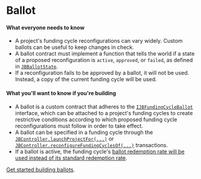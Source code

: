 # Ballot

#### What everyone needs to know

* A project's funding cycle reconfigurations can vary widely. Custom ballots can be useful to keep changes in check.
* A ballot contract must implement a function that tells the world if a state of a proposed reconfiguration is `active`, `approved`, or `failed`, as defined in [`JBBallotState`](/api/enums/jbballotstate.md).
* If a reconfiguration fails to be approved by a ballot, it will not be used. Instead, a copy of the current funding cycle will be used.

#### What you'll want to know if you're building

* A ballot is a custom contract that adheres to the [`IJBFundingCycleBallot`](/api/interfaces/ijbfundingcycleballot.md) interface, which can be attached to a project's funding cycles to create restrictive conditions according to which proposed funding cycle reconfigurations must follow in order to take effect.
* A ballot can be specified in a funding cycle through the [`JBController.launchProjectFor(...)`](/api/contracts/or-controllers/jbcontroller/write/launchprojectfor.md) or [`JBController.reconfigureFundingCyclesOf(...)`](/api/contracts/or-controllers/jbcontroller/write/reconfigurefundingcyclesof.md) transactions.
* If a ballot is active, the funding cycle's [ballot redemption rate will be used instead of its standard redemption rate](redemption-rate.md).

[Get started building ballots](/build/treasury-extensions/ballot.md).
